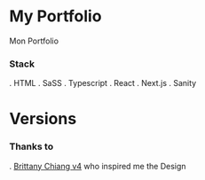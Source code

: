 # My Portfolio

Mon Portfolio

### Stack

. HTML
. SaSS
. Typescript
. React
. Next.js
. Sanity


# Versions


### Thanks to

. [Brittany Chiang v4](https://github.com/bchiang7/v4) who inspired me the Design



